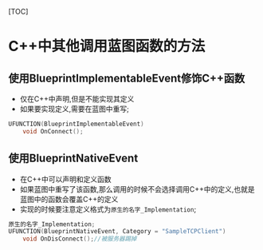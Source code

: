 

[TOC]

# C++中其他调用蓝图函数的方法

## 使用BlueprintImplementableEvent修饰C++函数

- 仅在C++中声明,但是不能实现其定义
- 如果要实现定义,需要在蓝图中重写;

```cpp
UFUNCTION(BlueprintImplementableEvent)
    void OnConnect();
```



## 使用BlueprintNativeEvent

- 在C++中可以声明和定义函数
- 如果蓝图中重写了该函数,那么调用的时候不会选择调用C++中的定义,也就是蓝图中的函数会覆盖C++的定义
- 实现的时候要注意定义格式为`原生的名字_Implementation`;

```cpp
原生的名字_Implementation;
UFUNCTION(BlueprintNativeEvent, Category = "SampleTCPClient")
	void OnDisConnect();//被服务器踢掉
```

